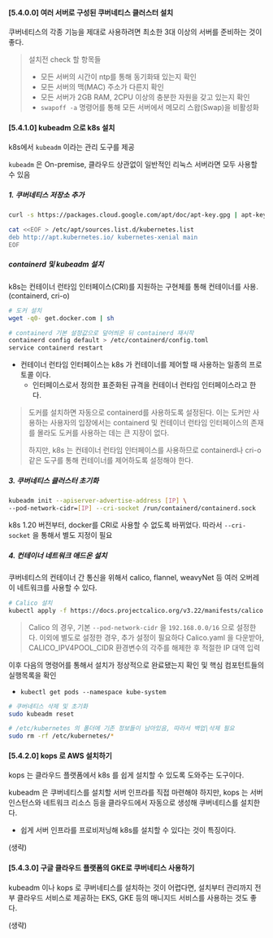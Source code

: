 #### [5.4.0.0] 여러 서버로 구성된 쿠버네티스 클러스터 설치
쿠버네티스의 각종 기능을 제대로 사용하려면 최소한 3대 이상의 서버를 준비하는 것이 좋다.

> 설치전 check 할 항목들
> - 모든 서버의 시간이 ntp를 통해 동기화돼 있는지 확인
> - 모든 서버의 맥(MAC) 주소가 다른지 확인
> - 모든 서버가 2GB RAM, 2CPU 이상의 충분한 자원을 갖고 있는지 확인
> - `swapoff -a` 명령어를 통해 모든 서버에서 메모리 스왑(Swap)을 비활성화

#### [5.4.1.0] kubeadm 으로 k8s 설치
k8s에서 `kubeadm` 이라는 관리 도구를 제공

`kubeadm` 은 On-premise, 클라우드 상관없이 일반적인 리눅스 서버라면 모두 사용할 수 있음

<h5> 1. 쿠버네티스 저장소 추가 </h5>

``` bash
curl -s https://packages.cloud.google.com/apt/doc/apt-key.gpg | apt-key add -

cat <<EOF > /etc/apt/sources.list.d/kubernetes.list
deb http://apt.kubernetes.io/ kubernetes-xenial main
EOF
```
<h5> containerd 및 kubeadm 설치 </h5>
k8s는 컨테이너 런타임 인터페이스(CRI)를 지원하는 구현체를 통해 컨테이너를 사용. (containerd, cri-o)

``` bash
# 도커 설치
wget -q0- get.docker.com | sh

# containerd 기본 설정값으로 덮어씌운 뒤 containerd 재시작
containerd config default > /etc/containerd/config.toml
service containerd restart
```

- 컨테이너 런타임 인터페이스는 k8s 가 컨테이너를 제어할 때 사용하는 일종의 프로토콜 이다.
  - 인터페이스로서 정의한 표준화된 규격을 컨테이너 런타임 인터페이스라고 한다.
> 도커를 설치하면 자동으로 containerd를 사용하도록 설정된다. 이는 도커만 사용하는 사용자의 입장에서는 containerd 및 컨테이너 런타임 인터페이스의 존재를 몰라도 도커를 사용하는 데는 큰 지장이 없다.
>
> 하지만, k8s 는 컨테이너 런타임 인터페이스를 사용하므로 containerd나 cri-o 같은 도구를 통해 컨테이너를 제어하도록 설정해야 한다. 

<h5> 3. 쿠버네티스 클러스터 초기화 </h5>

``` bash
kubeadm init --apiserver-advertise-address [IP] \
--pod-network-cidr=[IP] --cri-socket /run/containerd/containerd.sock
```

k8s 1.20 버전부터, docker를 CRI로 사용할 수 없도록 바뀌었다. 따라서 `--cri-socket`  을 통해서 별도 지정이 필요

<h5> 4. 컨테이너 네트워크 애드온 설치 </h5>
쿠버네티스의 컨테이너 간 통신을 위해서 calico, flannel, weavyNet 등 여러 오버레이 네트워크를 사용할 수 있다.

``` bash
# Calico 설치
kubectl apply -f https://docs.projectcalico.org/v3.22/manifests/calico.yaml
```


> Calico 의 경우, 기본 `--pod-network-cidr` 을 `192.168.0.0/16` 으로 설정한다. 이외에 별도로 설정한 경우, 추가 설정이 필요하다
> Calico.yaml 을 다운받아, CALICO_IPV4POOL_CIDR 환경변수의 각주를 해제한 후 적절한 IP 대역 입력

이후 다음의 명령어를 통해서 설치가 정상적으로 완료됐는지 확인 및 핵심 컴포턴트들의 실행목록을 확인
- `kubectl get pods --namespace kube-system`

``` bash
# 쿠버네티스 삭제 및 초기화
sudo kubeadm reset

# /etc/kubernetes 의 폴더에 기존 정보들이 남아있음, 따라서 백업|삭제 필요
sudo rm -rf /etc/kubernetes/*
```


#### [5.4.2.0] kops 로 AWS 설치하기 

kops 는 클라우드 플랫폼에서 k8s 를 쉽게 설치할 수 있도록 도와주는 도구이다.

kubeadm 은 쿠버네티스를 설치할 서버 인프라를 직접 마련해야 하지만, kops 는 서버 인스턴스와 네트워크 리소스 등을 클라우드에서 자동으로 생성해 쿠버네티스를 설치한다.

- 쉽게 서버 인프라를 프로비저닝해 k8s를 설치할 수 있다는 것이 특징이다.

(생략)

#### [5.4.3.0] 구글 클라우드 플랫폼의 GKE로 쿠버네티스 사용하기

kubeadm 이나 kops 로 쿠버네티스를 설치하는 것이 어렵다면, 설치부터 관리까지 전부 클라우드 서비스로 제공하는 EKS, GKE 등의 매니지드 서비스를 사용하는 것도 좋다.

(생략)